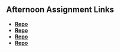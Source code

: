 ## Afternoon Assignment Links

* **[Repo](https://github.com/DanielCoder12/vue-playground)**
* **[Repo](https://github.com/DanielCoder12/gifted-again)**
* **[Repo](https://github.com/DanielCoder12/fall23_gregslist_async)**
* **[Repo](https://github.com/DavidLiamB/blogger)**
